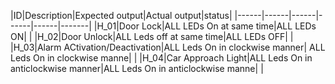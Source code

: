 |ID|Description|Expected output|Actual output|status|
|------|------|------|------|------|-------|
|H_01|Door Lock|ALL LEDs On at same time|ALL LEDs ON| |
|H_02|Door Unlock|ALL Leds off at same time|ALL LEDs OFF| |
|H_03|Alarm ACtivation/Deactivation|ALL Leds On in clockwise manner| ALL Leds On in clockwise manne| |
|H_04|Car Approach Light|ALL Leds On in anticlockwise manner|ALL Leds On in anticlockwise manne| |
